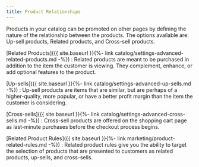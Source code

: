 ```yaml
---
title: Product Relationships
---
```


Products in your catalog can be promoted on other pages by defining the nature of the relationship between the products. The options available are: Up-sell products, Related products, and Cross-sell products.

[Related Products]({{ site.baseurl }}{%- link catalog/settings-advanced-related-products.md -%})
:  Related products are meant to be purchased in addition to the item the customer is viewing. They complement, enhance, or add optional features to the product.

[Up-sells]({{ site.baseurl }}{%- link catalog/settings-advanced-up-sells.md -%})
:  Up-sell products are items that are similar, but are perhaps of a higher-quality, more popular, or have a better profit margin than the item the customer is considering.

[Cross-sells]({{ site.baseurl }}{%- link catalog/settings-advanced-cross-sells.md -%})
:  Cross-sell products are offered on the shopping cart page as last-minute purchases before the checkout process begins.

<!--{% if "Default.EE-B2B" contains site.edition %}-->
[Related Product Rules]({{ site.baseurl }}{%- link marketing/product-related-rules.md -%})
:  Related product rules give you the ability to target the selection of products that are presented to customers as related products, up-sells, and cross-sells.
<!--{% endif %}-->
